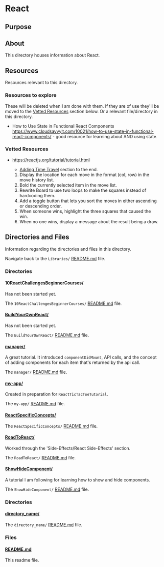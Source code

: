 # React

## Purpose

<!-- The purpose of this directory is to [...]. -->

## About

This directory houses information about React.

<!-- [Some information about this directory.] -->

## Resources

Resources relevant to this directory.

### Resources to explore

These will be deleted when I am done with them. If they are of use they'll be moved to the [Vetted Resources](#vetted-resources) section below. Or a relevant file/directory in this directory.

- How to Use State in Functional React Components
  https://www.cloudsavvyit.com/10021/how-to-use-state-in-functional-react-components/ - good resource for learning about AND using state.

### Vetted Resources

- https://reactjs.org/tutorial/tutorial.html

  - [Adding Time Travel](https://reactjs.org/tutorial/tutorial.html#adding-time-travel) section to the end.

  1. Display the location for each move in the format (col, row) in the move history list.
  2. Bold the currently selected item in the move list.
  3. Rewrite Board to use two loops to make the squares instead of hardcoding them.
  4. Add a toggle button that lets you sort the moves in either ascending or descending order.
  5. When someone wins, highlight the three squares that caused the win.
  6. When no one wins, display a message about the result being a draw.

## Directories and Files

Information regarding the directories and files in this directory.

Navigate back to the `Libraries/` [README.md](../README.md) file.

### Directories

#### [10ReactChallengesBeginnerCourses/](./10ReactChallengesBeginnerCourses/)

Has not been started yet.

The `10ReactChallengesBeginnerCourses/` [README.md](./10ReactChallengesBeginnerCourses/README.md) file.

#### [BuildYourOwnReact/](./BuildYourOwnReact/)

Has not been started yet.

The `BuildYourOwnReact/` [README.md](./BuildYourOwnReact/README.md) file.

#### [manager/](./contacts-manager/)

A great tutorial. It introduced `componentDidMount`, API calls, and the concept of adding components for each item that's returned by the api call.

The `manager/` [README.md](./manager/README.md) file.

#### [my-app/](./my-app/)

Created in preparation for `ReactTicTacToeTutorial`.

The `my-app/` [README.md](./my-app/README.md) file.

#### [ReactSpecificConcepts/](./ReactSpecificConcepts/)

<!-- [About_this_directory.]

[More_info_about_this_directory.] -->

The `ReactSpecificConcepts/` [README.md](./ReactSpecificConcepts/README.md) file.

#### [RoadToReact/](./RoadToReact/)

Worked through the 'Side-Effects/React Side-Effects' section.

The `RoadToReact/` [README.md](./RoadToReact/README.md) file.

#### [ShowHideComponent/](./ShowHideComponent/)

A tutorial I am following for learning how to show and hide components.

The `ShowHideComponent/` [README.md](./ShowHideComponent/README.md) file.

### Directories

#### [directory_name/](./path_to_directory)

<!-- [About_this_directory.]

[More_info_about_this_directory.] -->

The `directory_name/` [README.md](./directory_name/README.md) file.

### Files

<!-- #### [name_of_other_file_in_here.extension]()

[About_this_file.]

[More_info_about_this_file.] -->

#### [README.md](./README.md)

This readme file.
